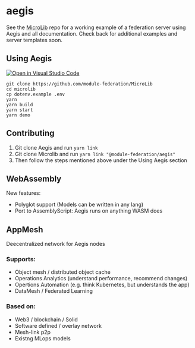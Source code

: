 # aegis

See the [MicroLib](https://github.com/module-federation/MicroLib) repo for a working example of a federation server using Aegis and all documentation. Check back for additional examples and server templates soon.


## Using Aegis

[![Open in Visual Studio Code](https://open.vscode.dev/badges/open-in-vscode.svg)](https://open.vscode.dev/module-federation/microlib)

```shell
git clone https://github.com/module-federation/MicroLib
cd microlib
cp dotenv.example .env
yarn
yarn build
yarn start
yarn demo
```

## Contributing
1) Git clone Aegis and run `yarn link`
2) Git clone Microlib and run `yarn link "@module-federation/aegis"`
3) Then follow the steps mentioned above under the Using Aegis section


## WebAssembly
New features: 
- Polyglot support (Models can be written in any lang)
- Port to AssemblyScript: Aegis runs on anything WASM does

## AppMesh 
Deecentralized network for Aegis nodes
### Supports:
- Object mesh / distributed object cache
- Operations Analytics (understand performance, recommend changes)
- Opertions Automation (e.g. think Kubernetes, but understands the app)
- DataMesh / Federated Learning
### Based on:
- Web3 / blockchain / Solid
- Software defined / overlay network
- Mesh-link p2p
- Existng MLops models
